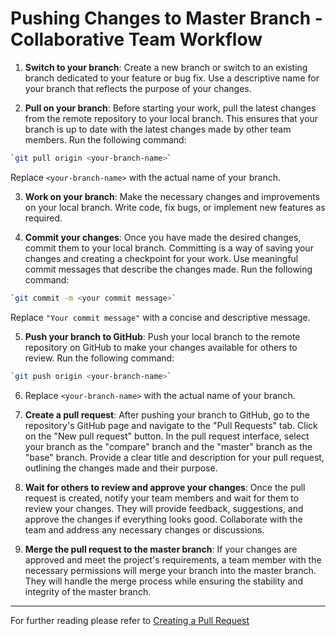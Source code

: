 
# Pushing Changes to Master Branch - Collaborative Team Workflow
1.  **Switch to your branch**: Create a new branch or switch to an existing branch dedicated to your feature or bug fix. Use a descriptive name for your branch that reflects the purpose of your changes.
    
2.  **Pull on your branch**: Before starting your work, pull the latest changes from the remote repository to your local branch. This ensures that your branch is up to date with the latest changes made by other team members. Run the following command:
```bash
`git pull origin <your-branch-name>`
```
Replace `<your-branch-name>` with the actual name of your branch.
    
3.  **Work on your branch**: Make the necessary changes and improvements on your local branch. Write code, fix bugs, or implement new features as required.
    
4.  **Commit your changes**: Once you have made the desired changes, commit them to your local branch. Committing is a way of saving your changes and creating a checkpoint for your work. Use meaningful commit messages that describe the changes made. Run the following command:
```bash
`git commit -m <your commit message>`
```
Replace `"Your commit message"` with a concise and descriptive message.
    
5.  **Push your branch to GitHub**: Push your local branch to the remote repository on GitHub to make your changes available for others to review. Run the following command:
```bash
`git push origin <your-branch-name>`
```
6.  Replace `<your-branch-name>` with the actual name of your branch.
    
7.  **Create a pull request**: After pushing your branch to GitHub, go to the repository's GitHub page and navigate to the "Pull Requests" tab. Click on the "New pull request" button. In the pull request interface, select your branch as the "compare" branch and the "master" branch as the "base" branch. Provide a clear title and description for your pull request, outlining the changes made and their purpose.
    
8.  **Wait for others to review and approve your changes**: Once the pull request is created, notify your team members and wait for them to review your changes. They will provide feedback, suggestions, and approve the changes if everything looks good. Collaborate with the team and address any necessary changes or discussions.
    
9.  **Merge the pull request to the master branch**: If your changes are approved and meet the project's requirements, a team member with the necessary permissions will merge your branch into the master branch. They will handle the merge process while ensuring the stability and integrity of the master branch.

---
For further reading please refer to 
[Creating a Pull Request](https://docs.github.com/en/pull-requests/collaborating-with-pull-requests/proposing-changes-to-your-work-with-pull-requests/creating-a-pull-request) 

